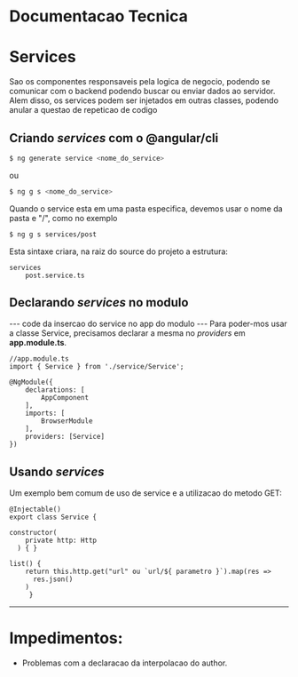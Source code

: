 # Documentacao Tecnica
# Services
Sao os componentes responsaveis pela logica de negocio, podendo se comunicar com o backend podendo buscar ou enviar dados ao servidor. Alem disso, os services podem ser injetados em outras classes, podendo anular a questao de repeticao de codigo

## Criando *services* com o @angular/cli
```sh
$ ng generate service <nome_do_service>
```
ou
```sh
$ ng g s <nome_do_service>
```

Quando o service esta em uma pasta especifica, devemos usar o nome da pasta e "/", como no exemplo
```sh
$ ng g s services/post
```
Esta sintaxe criara, na raiz do source do projeto a estrutura:
```
services
    post.service.ts
```

## Declarando *services* no modulo
--- code da insercao do service no app do modulo ---
Para poder-mos usar a classe Service, precisamos declarar a mesma no *providers* em **app.module.ts**.
```
//app.module.ts
import { Service } from './service/Service';

@NgModule({
    declarations: [
        AppComponent
    ],
    imports: [
        BrowserModule
    ],
    providers: [Service]
})
```

## Usando *services*
Um exemplo bem comum de uso de service e a utilizacao do metodo GET:
```
@Injectable()
export class Service {

constructor(
    private http: Http
  ) { }

list() {
    return this.http.get("url" ou `url/${ parametro }`).map(res => 
      res.json()
    )
     }
```
---
# Impedimentos:
* Problemas com a declaracao da interpolacao do author.